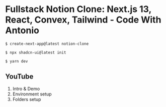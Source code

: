 # Fullstack Notion Clone: Next.js 13, React, Convex, Tailwind - Code With Antonio

`$ create-next-app@latest notion-clone`

`$ npx shadcn-ui@latest init`

`$ yarn dev`

## YouTube

1. Intro & Demo
2. Environment setup
3. Folders setup
